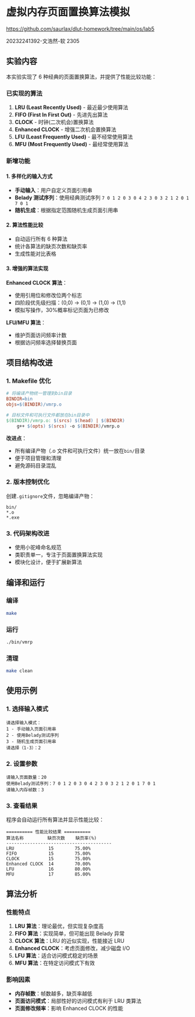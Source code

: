 # 虚拟内存页面置换算法模拟

https://github.com/saurlax/dlut-homework/tree/main/os/lab5

20232241392-文浩然-软 2305

## 实验内容

本实验实现了 6 种经典的页面置换算法，并提供了性能比较功能：

### 已实现的算法

1. **LRU (Least Recently Used)** - 最近最少使用算法
2. **FIFO (First In First Out)** - 先进先出算法
3. **CLOCK** - 时钟(二次机会)置换算法
4. **Enhanced CLOCK** - 增强二次机会置换算法
5. **LFU (Least Frequently Used)** - 最不经常使用算法
6. **MFU (Most Frequently Used)** - 最经常使用算法

### 新增功能

#### 1. 多样化的输入方式

- **手动输入**：用户自定义页面引用串
- **Belady 测试序列**：使用经典测试序列 `7 0 1 2 0 3 0 4 2 3 0 3 2 1 2 0 1 7 0 1`
- **随机生成**：根据指定范围随机生成页面引用串

#### 2. 算法性能比较

- 自动运行所有 6 种算法
- 统计各算法的缺页次数和缺页率
- 生成性能对比表格

#### 3. 增强的算法实现

**Enhanced CLOCK 算法**：

- 使用引用位和修改位两个标志
- 四阶段优先级扫描：(0,0) → (0,1) → (1,0) → (1,1)
- 模拟写操作，30%概率标记页面为已修改

**LFU/MFU 算法**：

- 维护页面访问频率计数
- 根据访问频率选择替换页面

## 项目结构改进

### 1. Makefile 优化

```makefile
# 将编译产物统一管理到bin目录
BINDIR=bin
objs=$(BINDIR)/vmrp.o

# 目标文件和可执行文件都放在bin目录中
$(BINDIR)/vmrp.o: $(srcs) $(head) | $(BINDIR)
	g++ $(opts) $(srcs) -o $(BINDIR)/vmrp.o
```

**改进点**：

- 所有编译产物（.o 文件和可执行文件）统一放在`bin/`目录
- 便于项目管理和清理
- 避免源码目录混乱

### 2. 版本控制优化

创建`.gitignore`文件，忽略编译产物：

```
bin/
*.o
*.exe
```

### 3. 代码架构改进

- 使用小驼峰命名规范
- 类职责单一，专注于页面置换算法实现
- 模块化设计，便于扩展新算法

## 编译和运行

### 编译

```bash
make
```

### 运行

```bash
./bin/vmrp
```

### 清理

```bash
make clean
```

## 使用示例

### 1. 选择输入模式

```
请选择输入模式：
1 - 手动输入页面引用串
2 - 使用Belady测试序列
3 - 随机生成页面引用串
请选择（1-3）：2
```

### 2. 设置参数

```
请输入页面数量：20
使用Belady测试序列：7 0 1 2 0 3 0 4 2 3 0 3 2 1 2 0 1 7 0 1
请输入内存帧数：3
```

### 3. 查看结果

程序会自动运行所有算法并显示性能比较：

```
========== 性能比较结果 ==========
算法名称         缺页次数    缺页率(%)
----------------------------------------
LRU             15        75.00%
FIFO            15        75.00%
CLOCK           15        75.00%
Enhanced CLOCK  14        70.00%
LFU             16        80.00%
MFU             17        85.00%
```

## 算法分析

### 性能特点

1. **LRU 算法**：理论最优，但实现复杂度高
2. **FIFO 算法**：实现简单，但可能出现 Belady 异常
3. **CLOCK 算法**：LRU 的近似实现，性能接近 LRU
4. **Enhanced CLOCK**：考虑页面修改，减少磁盘 I/O
5. **LFU 算法**：适合访问模式稳定的场景
6. **MFU 算法**：在特定访问模式下有效

### 影响因素

- **内存帧数**：帧数越多，缺页率越低
- **页面访问模式**：局部性好的访问模式有利于 LRU 类算法
- **页面修改频率**：影响 Enhanced CLOCK 的性能
